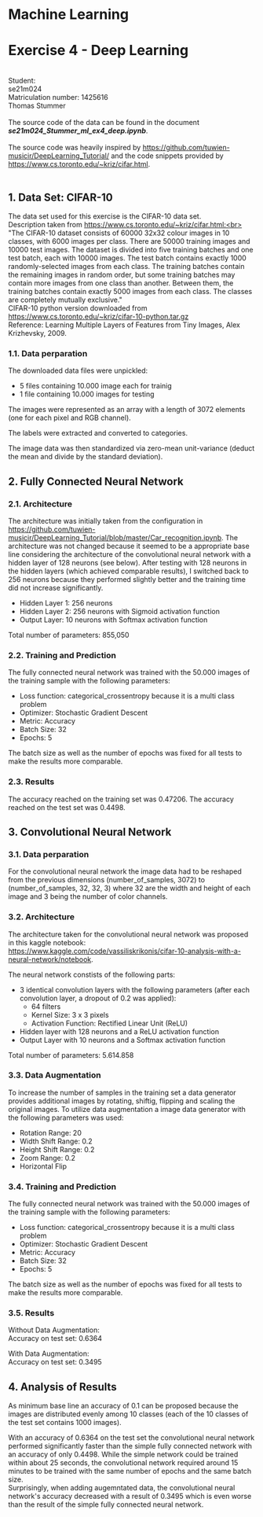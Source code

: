 # Machine Learning

# Exercise 4 - Deep Learning

<br/>Student:
<br/>se21m024
<br/>Matriculation number: 1425616
<br/>Thomas Stummer
<br/><br/>The source code of the data can be found in the document <b><i>se21m024_Stummer_ml_ex4_deep.ipynb</i></b>.
<br/><br/>
The source code was heavily inspired by https://github.com/tuwien-musicir/DeepLearning_Tutorial/ and the code snippets provided by https://www.cs.toronto.edu/~kriz/cifar.html.
<br/><br/>

## 1. Data Set: CIFAR-10

The data set used for this exercise is the CIFAR-10 data set.<br>
Description taken from https://www.cs.toronto.edu/~kriz/cifar.html:<br>
"The CIFAR-10 dataset consists of 60000 32x32 colour images in 10 classes, with 6000 images per class. There are 50000 training images and 10000 test images. The dataset is divided into five training batches and one test batch, each with 10000 images. The test batch contains exactly 1000 randomly-selected images from each class. The training batches contain the remaining images in random order, but some training batches may contain more images from one class than another. Between them, the training batches contain exactly 5000 images from each class. The classes are completely mutually exclusive."<br>
CIFAR-10 python version downloaded from https://www.cs.toronto.edu/~kriz/cifar-10-python.tar.gz<br>
Reference: Learning Multiple Layers of Features from Tiny Images, Alex Krizhevsky, 2009.

### 1.1. Data perparation

The downloaded data files were unpickled:

- 5 files containing 10.000 image each for trainig
- 1 file containing 10.000 images for testing

The images were represented as an array with a length of 3072 elements (one for each pixel and RGB channel).

The labels were extracted and converted to categories.

The image data was then standardized via zero-mean unit-variance (deduct the mean and divide by the standard deviation).

<div style="page-break-after: always"></div>

## 2. Fully Connected Neural Network

### 2.1. Architecture

The architecture was initially taken from the configuration in https://github.com/tuwien-musicir/DeepLearning_Tutorial/blob/master/Car_recognition.ipynb. The architecture was not changed because it seemed to be a appropriate base line considering the architecture of the convolutional neural network with a hidden layer of 128 neurons (see below). After testing with 128 neurons in the hidden layers (which achieved comparable results), I switched back to 256 neurons because they performed slightly better and the training time did not increase significantly.

- Hidden Layer 1: 256 neurons
- Hidden Layer 2: 256 neurons with Sigmoid activation function
- Output Layer: 10 neurons with Softmax activation function

Total number of parameters: 855,050

### 2.2. Training and Prediction

The fully connected neural network was trained with the 50.000 images of the training sample with the following parameters:

- Loss function: categorical_crossentropy because it is a multi class problem
- Optimizer: Stochastic Gradient Descent
- Metric: Accuracy
- Batch Size: 32
- Epochs: 5

The batch size as well as the number of epochs was fixed for all tests to make the results more comparable.

### 2.3. Results

The accuracy reached on the training set was 0.47206.
The accuracy reached on the test set was 0.4498.

<div style="page-break-after: always"></div>

## 3. Convolutional Neural Network

### 3.1. Data perparation

For the convolutional neural network the image data had to be reshaped from the previous dimensions (number_of_samples, 3072) to (number_of_samples, 32, 32, 3) where 32 are the width and height of each image and 3 being the number of color channels.

### 3.2. Architecture

The architecture taken for the convolutional neural network was proposed in this kaggle notebook: https://www.kaggle.com/code/vassiliskrikonis/cifar-10-analysis-with-a-neural-network/notebook.

The neural network constists of the following parts:

- 3 identical convolution layers with the following parameters (after each convolution layer, a dropout of 0.2 was applied):
  - 64 filters
  - Kernel Size: 3 x 3 pixels
  - Activation Function: Rectified Linear Unit (ReLU)
- Hidden layer with 128 neurons and a ReLU activation function
- Output Layer with 10 neurons and a Softmax activation function

Total number of parameters: 5.614.858

### 3.3. Data Augmentation

To increase the number of samples in the training set a data generator provides additional images by rotating, shiftig, flipping and scaling the original images.
To utilize data augmentation a image data generator with the following parameters was used:

- Rotation Range: 20
- Width Shift Range: 0.2
- Height Shift Range: 0.2
- Zoom Range: 0.2
- Horizontal Flip

### 3.4. Training and Prediction

The fully connected neural network was trained with the 50.000 images of the training sample with the following parameters:

- Loss function: categorical_crossentropy because it is a multi class problem
- Optimizer: Stochastic Gradient Descent
- Metric: Accuracy
- Batch Size: 32
- Epochs: 5

The batch size as well as the number of epochs was fixed for all tests to make the results more comparable.

<div style="page-break-after: always"></div>

### 3.5. Results

Without Data Augmentation:<br>
Accuracy on test set: 0.6364

With Data Augmentation:<br>
Accuracy on test set: 0.3495

## 4. Analysis of Results

As minimum base line an accuracy of 0.1 can be proposed because the images are distributed evenly among 10 classes (each of the 10 classes of the test set contains 1000 images).

With an accuracy of 0.6364 on the test set the convolutional neural network performed significantly faster than the simple fully connected network with an accuracy of only 0.4498. While the simple network could be trained within about 25 seconds, the convolutional network required around 15 minutes to be trained with the same number of epochs and the same batch size.<br>
Surprisingly, when adding augemntated data, the convolutional neural network's accuracy decreased with a result of 0.3495 which is even worse than the result of the simple fully connected neural network.
